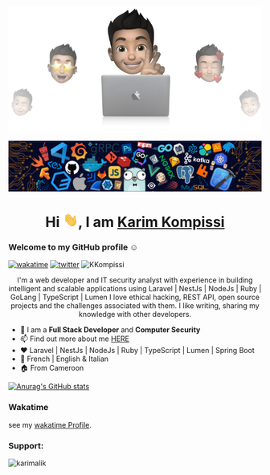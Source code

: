 <p align="center"><img src="https://raw.githubusercontent.com/KevinPatel04/KevinPatel04/master/cover-thompson.png"></p>
<p align="center"><img src="https://raw.githubusercontent.com/KevinPatel04/KevinPatel04/master/header.png"></p>

<h1 align="center">Hi <img src="https://raw.githubusercontent.com/KevinPatel04/KevinPatel04/master/Hi.gif" width="30px">, I am  <a href="https://karimdev.network/" target="_blank">Karim Kompissi</a>  </h1>


### Welcome to my GitHub profile ☺️
[![wakatime](https://wakatime.com/badge/user/dcb2b190-10a0-49e0-980e-6f3e94c03ddb.svg)](https://wakatime.com/@dcb2b190-10a0-49e0-980e-6f3e94c03ddb)
[![twitter](https://img.shields.io/twitter/follow/KKompissi?label=followers&logo=twitter&color=%23007ec6&style=plastic)](https://twitter.com/KKompissi) <img src="https://komarev.com/ghpvc/?username=KKompissi7&label=Profile%20views&color=0e75b6&style=flat" alt="KKompissi" />

<p align="center" width="150px"> I'm a web developer and IT security analyst with experience in building intelligent and scalable applications using Laravel | NestJs | NodeJs | Ruby | GoLang | TypeScript | Lumen I love ethical hacking, REST API, open source projects and the challenges associated with them. I like writing, sharing my knowledge with other developers.</p>


- 🌴 I am a <b>Full Stack Developer</b> and <b>Computer Security</b>
- 📫 Find out more about me <a href="https://karimdev.network/" target="_blank">HERE</a>
- ❤ Laravel | NestJs | NodeJs | Ruby | TypeScript | Lumen | Spring Boot
- 📝 French | English & Italian
- 🏠 From Cameroon

[![Anurag's GitHub stats](https://github-readme-stats.vercel.app/api?username=karimalik&show_icons=true&theme=radical)](https://github.com/anuraghazra/github-readme-stats)
### Wakatime
see my [wakatime Profile](https://wakatime.com/@karimalik). 

<h3 align="left">Support:</h3>
<p><a href="https://www.buymeacoffee.com/karimalik"> <img align="left" src="https://cdn.buymeacoffee.com/buttons/v2/default-yellow.png" height="50" width="210" alt="karimalik" /></a></p><br><br>
